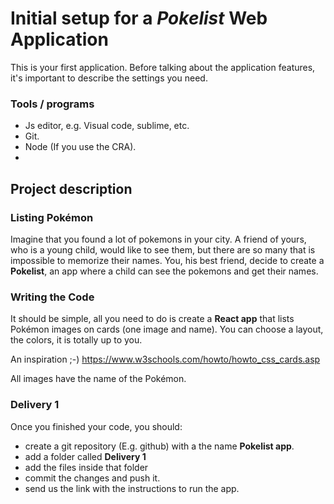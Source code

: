 # Initial setup for a _**Pokelist**_ Web Application

This is your first application. Before talking about the application features, it's important to describe the settings you need.

### Tools / programs
- Js editor, e.g. Visual code, sublime, etc.
- Git.
- Node (If you use the CRA).
- 
## Project description

### Listing Pokémon
Imagine that you found a lot of pokemons in your city. A friend of yours, who is a young child, would like to see them, but there are so many that is impossible to memorize their names. 
You, his best friend, decide to create a **Pokelist**, an app where a child can see the pokemons and get their names.

### Writing the Code
It should be simple, all you need to do is create a **React app** that lists Pokémon images on cards (one image and name). You can choose a layout, the colors, it is totally up to you. 

An inspiration ;-) https://www.w3schools.com/howto/howto_css_cards.asp

All images have the name of the Pokémon.

### Delivery 1
Once you finished your code, you should:
- create a git repository (E.g. github) with a the name **Pokelist app**.
-  add a folder called **Delivery 1**
- add the files inside that folder
- commit the changes and push it.
- send us the link with the instructions to run the app.

